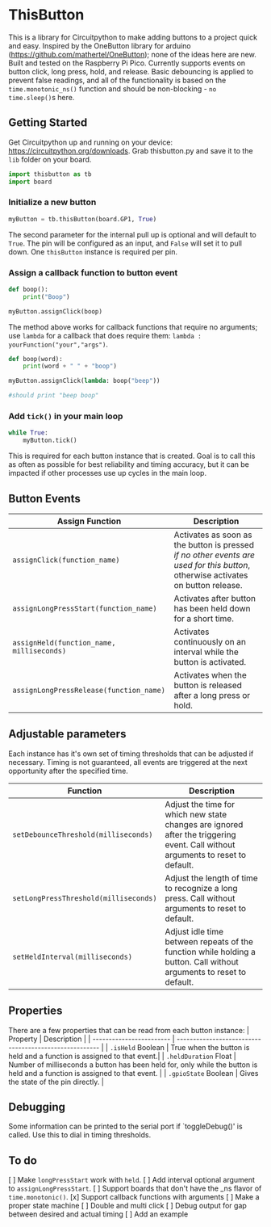 # ThisButton

This is a library for Circuitpython to make adding buttons to a project quick and easy.  Inspired by the OneButton library for arduino (https://github.com/mathertel/OneButton); none of the ideas here are new.  Built and tested on the Raspberry Pi Pico.  Currently supports events on button click, long press, hold, and release.  Basic debouncing is applied to prevent false readings, and all of the functionality is based on the `time.monotonic_ns()` function and should be non-blocking - `no time.sleep()`s here.

## Getting Started

Get Circuitpython up and running on your device: https://circuitpython.org/downloads.  Grab thisbutton.py and save it to the `lib` folder on your board.

```python
import thisbutton as tb
import board
```

### Initialize a new button
```python
myButton = tb.thisButton(board.GP1, True)
```
The second parameter for the internal pull up is optional and will default to `True`.  The pin will be configured as an input, and `False` will set it to pull down.  One `thisButton` instance is required per pin.

### Assign a callback function to button event
```python
def boop():
    print("Boop")

myButton.assignClick(boop)
```
The method above works for callback functions that require no arguments; use `lambda` for a callback that does require them: `lambda : yourFunction("your","args")`.

```python
def boop(word):
    print(word + " " + "boop")

myButton.assignClick(lambda: boop("beep"))

#should print "beep boop"
```

### Add `tick()` in your main loop
```python
while True:
    myButton.tick()
```
This is required for each button instance that is created.  Goal is to call this as often as possible for best reliability and timing accuracy, but it can be impacted if other processes use up cycles in the main loop.

## Button Events

| Assign Function         | Description                                            |
| ----------------------- | ------------------------------------------------------ |
| `assignClick(function_name)`           | Activates as soon as the button is pressed *if no other events are used for this button*, otherwise activates on button release.|
| `assignLongPressStart(function_name)`  | Activates after button has been held down for a short time. |
| `assignHeld(function_name, milliseconds)`            | Activates continuously on an interval while the button is activated. |
| `assignLongPressRelease(function_name)`| Activates when the button is released after a long press or hold.   |

## Adjustable parameters
Each instance has it's own set of timing thresholds that can be adjusted if necessary.  Timing is not guaranteed, all events are triggered at the next opportunity after the specified time.

| Function                | Description                                            |
| ----------------------- | ------------------------------------------------------ |
| `setDebounceThreshold(milliseconds)`           | Adjust the time for which new state changes are ignored after the triggering event.  Call without arguments to reset to default.|
| `setLongPressThreshold(milliseconds)`  | Adjust the length of time to recognize a long press.  Call without arguments to reset to default. |
| `setHeldInterval(milliseconds)`            | Adjust idle time between repeats of the function while holding a button.  Call without arguments to reset to default. |

## Properties
There are a few properties that can be read from each button instance:
| Property                 | Description                                            |
| ------------------------ | ------------------------------------------------------ |
| `.isHeld` Boolean        | True when the button is held and a function is assigned to that event.|
| `.heldDuration` Float     | Number of milliseconds a button has been held for, only while the button is held and a function is assigned to that event. |
| `.gpioState` Boolean      | Gives the state of the pin directly. |

## Debugging
Some information can be printed to the serial port if `toggleDebug()' is called.  Use this to dial in timing thresholds.


## To do
[ ] Make `longPressStart` work with `held`.
[ ] Add interval optional argument to `assignLongPressStart`.
[ ] Support boards that don't have the _ns flavor of `time.monotonic()`.
[x] Support callback functions with arguments
[ ] Make a proper state machine
[ ] Double and multi click
[ ] Debug output for gap between desired and actual timing
[ ] Add an example
